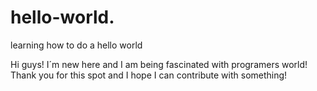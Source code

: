 # hello-world.
learning how to do a hello world


Hi guys! I´m new here and I am being fascinated with programers world!
Thank you for this spot and I hope I can contribute with something!

